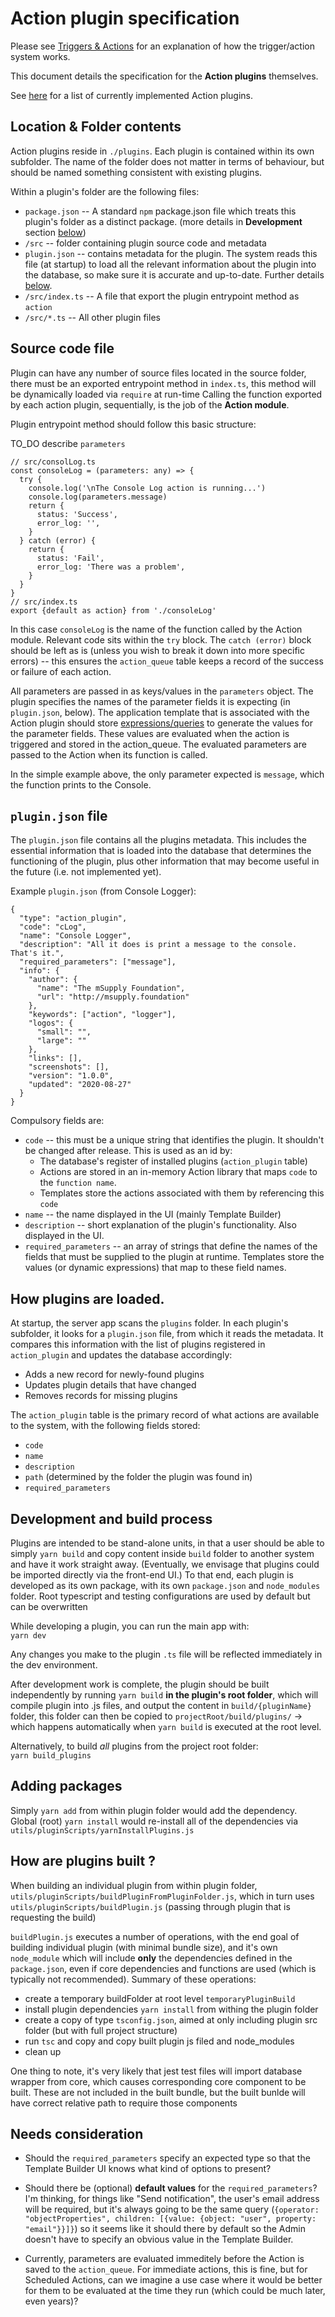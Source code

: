 # Action plugin specification

Please see [Triggers & Actions](./Triggers-and-Actions.md) for an explanation of how the trigger/action system works.

This document details the specification for the **Action plugins** themselves.

See [here](./List-of-Action-plugins.md) for a list of currently implemented Action plugins.

## Location & Folder contents

Action plugins reside in `./plugins`. Each plugin is contained within its own subfolder. The name of the folder does not matter in terms of behaviour, but should be named something consistent with existing plugins.

Within a plugin's folder are the following files:

- `package.json` -- A standard `npm` package.json file which treats this plugin's folder as a distinct package. (more details in **Development** section [below](#development))
- `/src` -- folder containing plugin source code and metadata
- `plugin.json` -- contains metadata for the plugin. The system reads this file (at startup) to load all the relevant information about the plugin into the database, so make sure it is accurate and up-to-date. Further details [below](#plugin).
- `/src/index.ts` -- A file that export the plugin entrypoint method as `action`
- `/src/*.ts` -- All other plugin files

## Source code file

Plugin can have any number of source files located in the source folder, there must be an exported entrypoint method in `index.ts`, this method will be dynamically loaded via `require` at run-time
Calling the function exported by each action plugin, sequentially, is the job of the **Action module**.

Plugin entrypoint method should follow this basic structure:

TO_DO describe `parameters`

```
// src/consolLog.ts
const consoleLog = (parameters: any) => {
  try {
    console.log('\nThe Console Log action is running...')
    console.log(parameters.message)
    return {
      status: 'Success',
      error_log: '',
    }
  } catch (error) {
    return {
      status: 'Fail',
      error_log: 'There was a problem',
    }
  }
}
// src/index.ts
export {default as action} from './consoleLog'
```

In this case `consoleLog` is the name of the function called by the Action module. Relevant code sits within the `try` block. The `catch (error)` block should be left as is (unless you wish to break it down into more specific errors) -- this ensures the `action_queue` table keeps a record of the success or failure of each action.

All parameters are passed in as keys/values in the `parameters` object. The plugin specifies the names of the parameter fields it is expecting (in `plugin.json`, below). The application template that is associated with the Action plugin should store [expressions/queries](./Query-Syntax.md) to generate the values for the parameter fields. These values are evaluated when the action is triggered and stored in the action_queue. The evaluated parameters are passed to the Action when its function is called.

In the simple example above, the only parameter expected is `message`, which the function prints to the Console.

<a name="plugin"></a>

## `plugin.json` file

The `plugin.json` file contains all the plugins metadata. This includes the essential information that is loaded into the database that determines the functioning of the plugin, plus other information that may become useful in the future (i.e. not implemented yet).

Example `plugin.json` (from Console Logger):

```
{
  "type": "action_plugin",
  "code": "cLog",
  "name": "Console Logger",
  "description": "All it does is print a message to the console. That's it.",
  "required_parameters": ["message"],
  "info": {
    "author": {
      "name": "The mSupply Foundation",
      "url": "http://msupply.foundation"
    },
    "keywords": ["action", "logger"],
    "logos": {
      "small": "",
      "large": ""
    },
    "links": [],
    "screenshots": [],
    "version": "1.0.0",
    "updated": "2020-08-27"
  }
}
```

Compulsory fields are:

- `code` -- this must be a unique string that identifies the plugin. It shouldn't be changed after release. This is used as an id by:
  - The database's register of installed plugins (`action_plugin` table)
  - Actions are stored in an in-memory Action library that maps `code` to the `function name`.
  - Templates store the actions associated with them by referencing this `code`
- `name` -- the name displayed in the UI (mainly Template Builder)
- `description` -- short explanation of the plugin's functionality. Also displayed in the UI.
- `required_parameters` -- an array of strings that define the names of the fields that must be supplied to the plugin at runtime. Templates store the values (or dynamic expressions) that map to these field names.

## How plugins are loaded.

At startup, the server app scans the `plugins` folder. In each plugin's subfolder, it looks for a `plugin.json` file, from which it reads the metadata. It compares this information with the list of plugins registered in `action_plugin` and updates the database accordingly:

- Adds a new record for newly-found plugins
- Updates plugin details that have changed
- Removes records for missing plugins

The `action_plugin` table is the primary record of what actions are available to the system, with the following fields stored:

- `code`
- `name`
- `description`
- `path` (determined by the folder the plugin was found in)
- `required_parameters`

<a name="development"></a>

## Development and build process

Plugins are intended to be stand-alone units, in that a user should be able to simply `yarn build` and copy content inside `build` folder to another system and have it work straight away. (Eventually, we envisage that plugins could be imported directly via the front-end UI.) To that end, each plugin is developed as its own package, with its own `package.json` and `node_modules` folder. Root typescript and testing configurations are used by default but can be overwritten

While developing a plugin, you can run the main app with:  
`yarn dev`

Any changes you make to the plugin `.ts` file will be reflected immediately in the dev environment.

After development work is complete, the plugin should be built independently by running `yarn build` **in the plugin's root folder**, which will compile plugin into .js files, and output the content in `build/{pluginName}` folder, this folder can then be copied to `projectRoot/build/plugins/` -> which happens automatically when `yarn build` is executed at the root level.

Alternatively, to build _all_ plugins from the project root folder:  
`yarn build_plugins`

## Adding packages

Simply `yarn add` from within plugin folder would add the dependency. Global (root) `yarn install` would re-install all of the dependencies via `utils/pluginScripts/yarnInstallPlugins.js`

## How are plugins built ?

When building an individual plugin from within plugin folder, `utils/pluginScripts/buildPluginFromPluginFolder.js`, which in turn uses `utils/pluginScripts/buildPlugin.js` (passing through plugin that is requesting the build)

`buildPlugin.js` executes a number of operations, with the end goal of building individual plugin (with minimal bundle size), and it's own `node_module` which will include **only** the dependencies defined in the `package.json`, even if core dependencies and functions are used (which is typically not recommended). Summary of these operations:

- create a temporary buildFolder at root level `temporaryPluginBuild`
- install plugin dependencies `yarn install` from withing the plugin folder
- create a copy of type `tsconfig.json`, aimed at only including plugin src folder (but with full project structure)
- run `tsc` and copy and copy built plugin js filed and node_modules
- clean up

One thing to note, it's very likely that jest test files will import database wrapper from core, which causes corresponding core component to be built. These are not included in the built bundle, but the built bunlde will have correct relative path to require those components

## Needs consideration

- Should the `required_parameters` specify an expected type so that the Template Builder UI knows what kind of options to present?

- Should there be (optional) **default values** for the `required_parameters`? I'm thinking, for things like "Send notification", the user's email address will be required, but it's always going to be the same query (`{operator: "objectProperties", children: [{value: {object: "user", property: "email"}}]}`) so it seems like it should there by default so the Admin doesn't have to specify an obvious value in the Template Builder.

- Currently, parameters are evaluated immeditely before the Action is saved to the `action_queue`. For immediate actions, this is fine, but for Scheduled Actions, can we imagine a use case where it would be better for them to be evaluated at the time they run (which could be much later, even years)?
